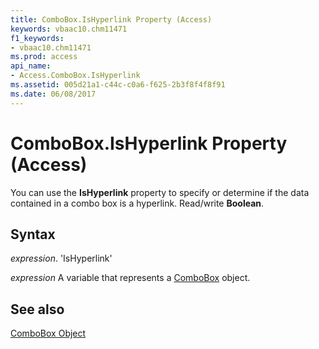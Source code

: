 ```yaml
---
title: ComboBox.IsHyperlink Property (Access)
keywords: vbaac10.chm11471
f1_keywords:
- vbaac10.chm11471
ms.prod: access
api_name:
- Access.ComboBox.IsHyperlink
ms.assetid: 005d21a1-c44c-c0a6-f625-2b3f8f4f8f91
ms.date: 06/08/2017
---
```



# ComboBox.IsHyperlink Property (Access)

You can use the  **IsHyperlink** property to specify or determine if the data contained in a combo box is a hyperlink. Read/write **Boolean**.


## Syntax

 _expression_. 'IsHyperlink'

 _expression_ A variable that represents a [ComboBox](./Access.ComboBox.md) object.


## See also


[ComboBox Object](Access.ComboBox.md)


